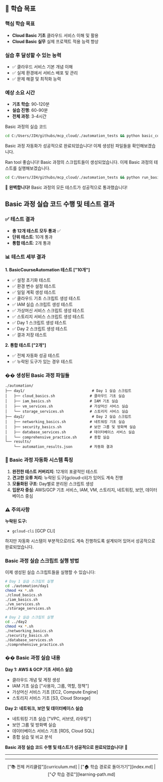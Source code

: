 ## 🎯 학습 목표

### 핵심 학습 목표
- **Cloud Basic 기초** 클라우드 서비스 이해 및 활용
- **Cloud Basic 실무** 실제 프로젝트 적용 능력 향상

### 실습 후 달성할 수 있는 능력
- ✅ 클라우드 서비스 기본 개념 이해
- ✅ 실제 환경에서 서비스 배포 및 관리
- ✅ 문제 해결 및 최적화 능력

### 예상 소요 시간
- **기초 학습**: 90-120분
- **실습 진행**: 60-90분
- **전체 과정**: 3-4시간

Basic 과정의 실습 코드

```bash
cd C:/Users/JIH/githubs/mcp_cloud/./automation_tests && python basic_course_automation.py
```
Basic 과정 자동화가 성공적으로 완료되었습니다! 이제 생성된 파일들을 확인해보겠습니다.

Ran tool
좋습니다! Basic 과정의 스크립트들이 생성되었습니다. 이제 Basic 과정의 테스트를 실행해보겠습니다.

```bash
cd C:/Users/JIH/githubs/mcp_cloud/./automation_tests && python run_basic_course_tests.py
```
🎉 **완벽합니다!** Basic 과정의 모든 테스트가 성공적으로 통과했습니다!

## Basic 과정 실습 코드 수행 및 테스트 결과


### ✅ 테스트 결과
- **총 12개 테스트 모두 통과** ✅
- **단위 테스트**: 10개 통과
- **통합 테스트**: 2개 통과

### 📊 테스트 세부 결과

**1. BasicCourseAutomation 테스트 ["10개"]**
- ✅ 설정 초기화 테스트
- ✅ 환경 변수 설정 테스트
- ✅ 일일 계획 생성 테스트
- ✅ 클라우드 기초 스크립트 생성 테스트
- ✅ IAM 실습 스크립트 생성 테스트
- ✅ 가상머신 서비스 스크립트 생성 테스트
- ✅ 스토리지 서비스 스크립트 생성 테스트
- ✅ Day 1 스크립트 생성 테스트
- ✅ Day 2 스크립트 생성 테스트
- ✅ 결과 저장 테스트

**2. 통합 테스트 ["2개"]**
- ✅ 전체 자동화 성공 테스트
- ✅ 누락된 도구가 있는 경우 테스트

### �� 생성된 Basic 과정 파일들

```
./automation/
├── day1/                               # Day 1 실습 스크립트
│   ├── cloud_basics.sh                # 클라우드 기초 실습
│   ├── iam_basics.sh                  # IAM 기초 실습
│   ├── vm_services.sh                 # 가상머신 서비스 실습
│   └── storage_services.sh            # 스토리지 서비스 실습
├── day2/                               # Day 2 실습 스크립트
│   ├── networking_basics.sh           # 네트워킹 기초 실습
│   ├── security_basics.sh             # 보안 그룹 및 방화벽 실습
│   ├── database_services.sh           # 데이터베이스 서비스 실습
│   └── comprehensive_practice.sh      # 종합 실습
└── results/
    └── automation_results.json        # 자동화 결과
```

### 🔧 Basic 과정 자동화 시스템 특징

1. **완전한 테스트 커버리지**: 12개의 포괄적인 테스트
2. **견고한 오류 처리**: 누락된 도구[gcloud-cli]가 있어도 계속 진행
3. **모듈화된 구조**: Day별로 분리된 스크립트 생성
4. **입문자 중심**: AWS/GCP 기초 서비스, IAM, VM, 스토리지, 네트워킹, 보안, 데이터베이스 중심

### ⚠️ 주의사항

**누락된 도구:**
- `gcloud-cli` [GCP CLI]

하지만 자동화 시스템이 부분적으로라도 계속 진행하도록 설계되어 있어서 성공적으로 완료되었습니다.

### Basic 과정 실습 스크립트 실행 방법

이제 생성된 실습 스크립트들을 실행할 수 있습니다:

```bash
# Day 1 실습 스크립트 실행
cd ./automation/day1
chmod +x *.sh
./cloud_basics.sh
./iam_basics.sh
./vm_services.sh
./storage_services.sh

# Day 2 실습 스크립트 실행
cd ../day2
chmod +x *.sh
./networking_basics.sh
./security_basics.sh
./database_services.sh
./comprehensive_practice.sh
```

### �� Basic 과정 실습 내용

**Day 1: AWS & GCP 기초 서비스 실습**
- 클라우드 개념 및 계정 생성
- IAM 기초 실습 ["사용자, 그룹, 역할, 정책"]
- 가상머신 서비스 기초 [EC2, Compute Engine]
- 스토리지 서비스 기초 [S3, Cloud Storage]

**Day 2: 네트워크, 보안 및 데이터베이스 실습**
- 네트워킹 기초 실습 ["VPC, 서브넷, 라우팅"]
- 보안 그룹 및 방화벽 실습
- 데이터베이스 서비스 기초 [RDS, Cloud SQL]
- 종합 실습 및 비교 분석

**Basic 과정 실습 코드 수행 및 테스트가 성공적으로 완료되었습니다!** 🚀

---


---



<div align="center">

["📚 전체 커리큘럼"][curriculum.md] | ["🏠 학습 경로로 돌아가기"][index.md] | ["📋 학습 경로"][learning-path.md]

</div>